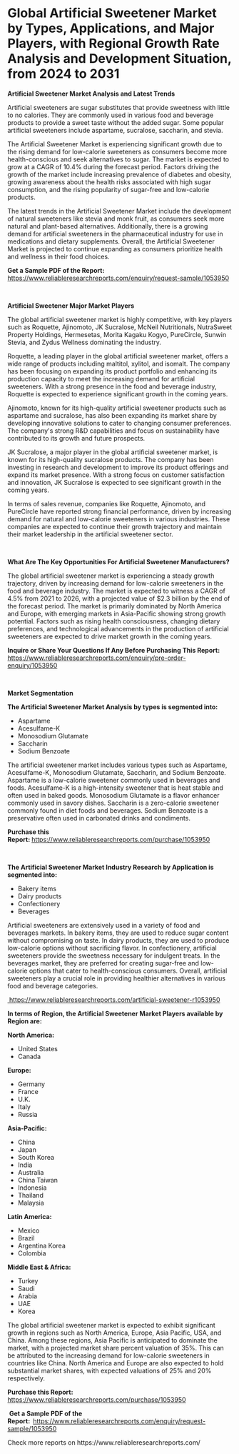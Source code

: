 <p><h1>Global Artificial Sweetener Market by Types, Applications, and Major Players, with Regional Growth Rate Analysis and Development Situation, from 2024 to 2031</h1></p><p><strong>Artificial Sweetener Market Analysis and Latest Trends</strong></p>
<p><p>Artificial sweeteners are sugar substitutes that provide sweetness with little to no calories. They are commonly used in various food and beverage products to provide a sweet taste without the added sugar. Some popular artificial sweeteners include aspartame, sucralose, saccharin, and stevia.</p><p>The Artificial Sweetener Market is experiencing significant growth due to the rising demand for low-calorie sweeteners as consumers become more health-conscious and seek alternatives to sugar. The market is expected to grow at a CAGR of 10.4% during the forecast period. Factors driving the growth of the market include increasing prevalence of diabetes and obesity, growing awareness about the health risks associated with high sugar consumption, and the rising popularity of sugar-free and low-calorie products.</p><p>The latest trends in the Artificial Sweetener Market include the development of natural sweeteners like stevia and monk fruit, as consumers seek more natural and plant-based alternatives. Additionally, there is a growing demand for artificial sweeteners in the pharmaceutical industry for use in medications and dietary supplements. Overall, the Artificial Sweetener Market is projected to continue expanding as consumers prioritize health and wellness in their food choices.</p></p>
<p><strong>Get a Sample PDF of the Report:&nbsp;</strong> <a href="https://www.reliableresearchreports.com/enquiry/request-sample/1053950">https://www.reliableresearchreports.com/enquiry/request-sample/1053950</a></p>
<p>&nbsp;</p>
<p><strong>Artificial Sweetener Major Market Players</strong></p>
<p><p>The global artificial sweetener market is highly competitive, with key players such as Roquette, Ajinomoto, JK Sucralose, McNeil Nutritionals, NutraSweet Property Holdings, Hermesetas, Morita Kagaku Kogyo, PureCircle, Sunwin Stevia, and Zydus Wellness dominating the industry.</p><p>Roquette, a leading player in the global artificial sweetener market, offers a wide range of products including maltitol, xylitol, and isomalt. The company has been focusing on expanding its product portfolio and enhancing its production capacity to meet the increasing demand for artificial sweeteners. With a strong presence in the food and beverage industry, Roquette is expected to experience significant growth in the coming years.</p><p>Ajinomoto, known for its high-quality artificial sweetener products such as aspartame and sucralose, has also been expanding its market share by developing innovative solutions to cater to changing consumer preferences. The company's strong R&D capabilities and focus on sustainability have contributed to its growth and future prospects.</p><p>JK Sucralose, a major player in the global artificial sweetener market, is known for its high-quality sucralose products. The company has been investing in research and development to improve its product offerings and expand its market presence. With a strong focus on customer satisfaction and innovation, JK Sucralose is expected to see significant growth in the coming years.</p><p>In terms of sales revenue, companies like Roquette, Ajinomoto, and PureCircle have reported strong financial performance, driven by increasing demand for natural and low-calorie sweeteners in various industries. These companies are expected to continue their growth trajectory and maintain their market leadership in the artificial sweetener sector.</p></p>
<p>&nbsp;</p>
<p><strong>What Are The Key Opportunities For Artificial Sweetener Manufacturers?</strong></p>
<p><p>The global artificial sweetener market is experiencing a steady growth trajectory, driven by increasing demand for low-calorie sweeteners in the food and beverage industry. The market is expected to witness a CAGR of 4.5% from 2021 to 2026, with a projected value of $2.3 billion by the end of the forecast period. The market is primarily dominated by North America and Europe, with emerging markets in Asia-Pacific showing strong growth potential. Factors such as rising health consciousness, changing dietary preferences, and technological advancements in the production of artificial sweeteners are expected to drive market growth in the coming years.</p></p>
<p><strong>Inquire or Share Your Questions If Any Before Purchasing This Report:</strong> <a href="https://www.reliableresearchreports.com/enquiry/pre-order-enquiry/1053950">https://www.reliableresearchreports.com/enquiry/pre-order-enquiry/1053950</a></p>
<p>&nbsp;</p>
<p><strong>Market Segmentation</strong></p>
<p><strong>The Artificial Sweetener Market Analysis by types is segmented into:</strong></p>
<p><ul><li>Aspartame</li><li>Acesulfame-K</li><li>Monosodium Glutamate</li><li>Saccharin</li><li>Sodium Benzoate</li></ul></p>
<p><p>The artificial sweetener market includes various types such as Aspartame, Acesulfame-K, Monosodium Glutamate, Saccharin, and Sodium Benzoate. Aspartame is a low-calorie sweetener commonly used in beverages and foods. Acesulfame-K is a high-intensity sweetener that is heat stable and often used in baked goods. Monosodium Glutamate is a flavor enhancer commonly used in savory dishes. Saccharin is a zero-calorie sweetener commonly found in diet foods and beverages. Sodium Benzoate is a preservative often used in carbonated drinks and condiments.</p></p>
<p><strong>Purchase this Report:&nbsp;</strong><a href="https://www.reliableresearchreports.com/purchase/1053950">https://www.reliableresearchreports.com/purchase/1053950</a></p>
<p>&nbsp;</p>
<p><strong>The Artificial Sweetener Market Industry Research by Application is segmented into:</strong></p>
<p><ul><li>Bakery items</li><li>Dairy products</li><li>Confectionery</li><li>Beverages</li></ul></p>
<p><p>Artificial sweeteners are extensively used in a variety of food and beverages markets. In bakery items, they are used to reduce sugar content without compromising on taste. In dairy products, they are used to produce low-calorie options without sacrificing flavor. In confectionery, artificial sweeteners provide the sweetness necessary for indulgent treats. In the beverages market, they are preferred for creating sugar-free and low-calorie options that cater to health-conscious consumers. Overall, artificial sweeteners play a crucial role in providing healthier alternatives in various food and beverage categories.</p></p>
<p><a href="https://www.reliableresearchreports.com/artificial-sweetener-r1053950">&nbsp;https://www.reliableresearchreports.com/artificial-sweetener-r1053950</a></p>
<p><strong>In terms of Region, the Artificial Sweetener Market Players available by Region are:</strong></p>
<p>
    <p> <strong> North America: </strong>
        <ul>
            <li>United States</li>
            <li>Canada</li>
        </ul>
        </p> 
    <p> <strong> Europe: </strong>
        <ul>
            <li>Germany</li>
            <li>France</li>
            <li>U.K.</li>
            <li>Italy</li>
            <li>Russia</li>
        </ul>
        </p> 
    <p> <strong> Asia-Pacific: </strong>
        <ul>
            <li>China</li>
            <li>Japan</li>
            <li>South Korea</li>
            <li>India</li>
            <li>Australia</li>
            <li>China Taiwan</li>
            <li>Indonesia</li>
            <li>Thailand</li>
            <li>Malaysia</li>
        </ul>
        </p> 
    <p> <strong> Latin America: </strong>
        <ul>
            <li>Mexico</li>
            <li>Brazil</li>
            <li>Argentina Korea</li>
            <li>Colombia</li>
        </ul>
        </p> 
    <p> <strong> Middle East & Africa: </strong>
        <ul>
            <li>Turkey</li>
            <li>Saudi</li>
            <li>Arabia</li>
            <li>UAE</li>
            <li>Korea</li>
        </ul>
    </p>
    </p>
<p><p>The global artificial sweetener market is expected to exhibit significant growth in regions such as North America, Europe, Asia Pacific, USA, and China. Among these regions, Asia Pacific is anticipated to dominate the market, with a projected market share percent valuation of 35%. This can be attributed to the increasing demand for low-calorie sweeteners in countries like China. North America and Europe are also expected to hold substantial market shares, with expected valuations of 25% and 20% respectively.</p></p>
<p><strong>Purchase this Report: </strong><a href="https://www.reliableresearchreports.com/purchase/1053950">https://www.reliableresearchreports.com/purchase/1053950</a></p>
<p>&nbsp;<strong>Get a Sample PDF of the Report:&nbsp;&nbsp;</strong><a href="https://www.reliableresearchreports.com/enquiry/request-sample/1053950">https://www.reliableresearchreports.com/enquiry/request-sample/1053950</a></p>
<p><strong></strong></p>
<p>Check more reports on https://www.reliableresearchreports.com/</p>